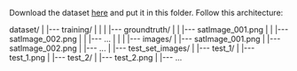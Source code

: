 Download the dataset [here](https://github.com/epfml/ML_course/tree/master/projects/project2/project_road_segmentation/Datasets) and put it in this folder.
Follow this architecture:

dataset/
|
|--- training/
|    |
|    |--- groundtruth/
|    |    |--- satImage_001.png
|    |    |--- satImage_002.png
|    |    |--- ...
|    |
|    |--- images/
|         |--- satImage_001.png
|         |--- satImage_002.png
|         |--- ...
|
|--- test_set_images/
     |
     |--- test_1/
     |   |--- test_1.png
     |
     |--- test_2/
     |   |--- test_2.png
     |
     |--- ...